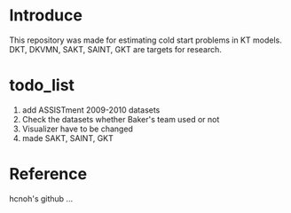 # Introduce
This repository was made for estimating cold start problems in KT models.
DKT, DKVMN, SAKT, SAINT, GKT are targets for research.

# todo_list
1. add ASSISTment 2009-2010 datasets
2. Check the datasets whether Baker's team used or not
3. Visualizer have to be changed
4. made SAKT, SAINT, GKT

# Reference
hcnoh's github
...